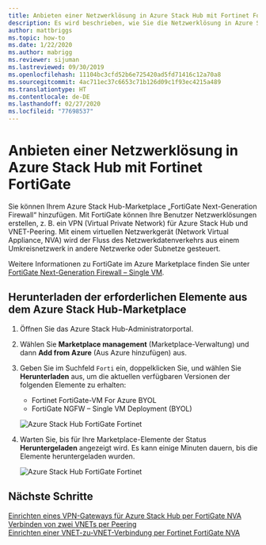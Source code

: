 ```yaml
---
title: Anbieten einer Netzwerklösung in Azure Stack Hub mit Fortinet FortiGate
description: Es wird beschrieben, wie Sie die Netzwerklösung in Azure Stack Hub mit Fortinet FortiGate aktivieren.
author: mattbriggs
ms.topic: how-to
ms.date: 1/22/2020
ms.author: mabrigg
ms.reviewer: sijuman
ms.lastreviewed: 09/30/2019
ms.openlocfilehash: 11104bc3cfd52b6e725420ad5fd71416c12a70a8
ms.sourcegitcommit: 4ac711ec37c6653c71b126d09c1f93ec4215a489
ms.translationtype: HT
ms.contentlocale: de-DE
ms.lasthandoff: 02/27/2020
ms.locfileid: "77698537"
---
```

# <a name="offer-a-network-solution-in-azure-stack-hub-with-fortinet-fortigate"></a>Anbieten einer Netzwerklösung in Azure Stack Hub mit Fortinet FortiGate

Sie können Ihrem Azure Stack Hub-Marketplace „FortiGate Next-Generation Firewall“ hinzufügen. Mit FortiGate können Ihre Benutzer Netzwerklösungen erstellen, z. B. ein VPN (Virtual Private Network) für Azure Stack Hub und VNET-Peering. Mit einem virtuellen Netzwerkgerät (Network Virtual Appliance, NVA) wird der Fluss des Netzwerkdatenverkehrs aus einem Umkreisnetzwerk in andere Netzwerke oder Subnetze gesteuert. 

Weitere Informationen zu FortiGate im Azure Marketplace finden Sie unter [FortiGate Next-Generation Firewall – Single VM](https://azuremarketplace.microsoft.com/marketplace/apps/fortinet.fortinet-FortiGate-singlevm).

## <a name="download-the-required-azure-stack-hub-marketplace-items"></a>Herunterladen der erforderlichen Elemente aus dem Azure Stack Hub-Marketplace

1.  Öffnen Sie das Azure Stack Hub-Administratorportal.

2.  Wählen Sie **Marketplace management** (Marketplace-Verwaltung) und dann **Add from Azure** (Aus Azure hinzufügen) aus.

3. Geben Sie im Suchfeld `Forti` ein, doppelklicken Sie, und wählen Sie **Herunterladen** aus, um die aktuellen verfügbaren Versionen der folgenden Elemente zu erhalten: 
    - Fortinet FortiGate-VM For Azure BYOL
    - FortiGate NGFW – Single VM Deployment (BYOL)

    ![Azure Stack Hub FortiGate Fortinet](./media/azure-stack-network-solutions-enable/azure-stack-marketplace-FortiGate-fortinet.png)

2.  Warten Sie, bis für Ihre Marketplace-Elemente der Status **Heruntergeladen** angezeigt wird. Es kann einige Minuten dauern, bis die Elemente heruntergeladen wurden.

    ![Azure Stack Hub FortiGate Fortinet](./media/azure-stack-network-solutions-enable/image4.png)

## <a name="next-steps"></a>Nächste Schritte

[Einrichten eines VPN-Gateways für Azure Stack Hub per FortiGate NVA](../user/azure-stack-network-howto-vnet-to-onprem.md)  
[Verbinden von zwei VNETs per Peering](../user/azure-stack-network-howto-vnet-to-vnet.md)  
[Einrichten einer VNET-zu-VNET-Verbindung per Fortinet FortiGate NVA](../user/azure-stack-network-howto-vnet-to-vnet-stacks.md)  
